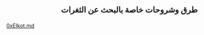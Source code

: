 ## <p dir="rtl" align="right"> طرق وشروحات خاصة بالبحث عن الثغرات </p>

<a dir="rtl" align="right" href="0xElkot.md">0xElkot.md</a>
